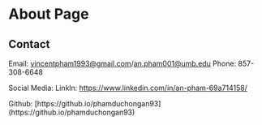 # About Page

## Contact
Email: vincentpham1993@gmail.com/an.pham001@umb.edu
Phone: 857-308-6648

Social Media:
Linkln: https://www.linkedin.com/in/an-pham-69a714158/
<div>
<a href="#" class="fa fa-facebook"></a>
<a href="#" class="fa fa-twitter"></a>
 </div>
Github: [https://github.io/phamduchongan93](https://github.io/phamduchongan93)

